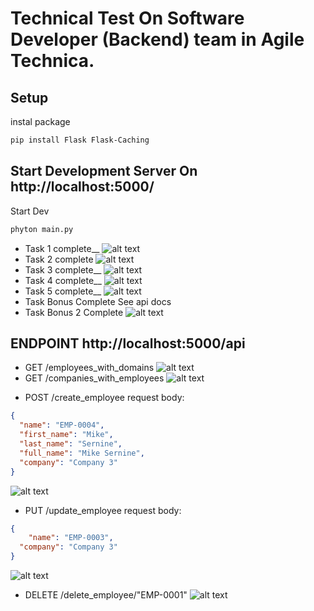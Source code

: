 # Technical Test On Software Developer (Backend) team in Agile Technica. 

## Setup 
instal package
```bash
pip install Flask Flask-Caching
```


## Start Development Server On http://localhost:5000/
Start Dev

```bash
phyton main.py
```


- Task 1 complete__
![alt text](image.png)
- Task 2 complete 
![alt text](image-1.png)
- Task 3 complete__
![alt text](image-2.png)
- Task 4 complete__
![alt text](image-5.png)
- Task 5 complete__
![alt text](image-4.png) 
- Task Bonus Complete
See api docs
- Task Bonus 2 Complete
![alt text](image-3.png)

## ENDPOINT http://localhost:5000/api
- GET /employees_with_domains
![alt text](image-5.png)
- GET /companies_with_employees
![alt text](image-4.png) 

<!-- (BONUS) CREATE API FOR EMPLOYEE CRUD IMPLEMENTATION -->
- POST /create_employee
request body:
``` json
{
  "name": "EMP-0004",
  "first_name": "Mike",
  "last_name": "Sernine",
  "full_name": "Mike Sernine",
  "company": "Company 3"
}
```
![alt text](image-6.png)


- PUT /update_employee
request body:
``` json
{
    "name": "EMP-0003",
  "company": "Company 3"
}
```
![alt text](image-7.png)


- DELETE /delete_employee/"EMP-0001"
![alt text](image-8.png)
